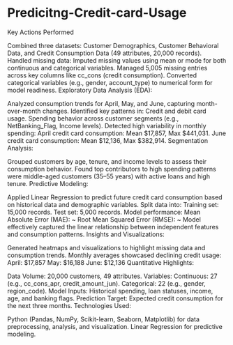 # Predicitng-Credit-card-Usage
Key Actions Performed

Combined three datasets: Customer Demographics, Customer Behavioral Data, and Credit Consumption Data (49 attributes, 20,000 records).
Handled missing data:
Imputed missing values using mean or mode for both continuous and categorical variables.
Managed 5,005 missing entries across key columns like cc_cons (credit consumption).
Converted categorical variables (e.g., gender, account_type) to numerical form for model readiness.
Exploratory Data Analysis (EDA):

Analyzed consumption trends for April, May, and June, capturing month-over-month changes.
Identified key patterns in:
Credit and debit card usage.
Spending behavior across customer segments (e.g., NetBanking_Flag, Income levels).
Detected high variability in monthly spending:
April credit card consumption: Mean $17,857, Max $441,031.
June credit card consumption: Mean $12,136, Max $382,914.
Segmentation Analysis:

Grouped customers by age, tenure, and income levels to assess their consumption behavior.
Found top contributors to high spending patterns were middle-aged customers (35–55 years) with active loans and high tenure.
Predictive Modeling:

Applied Linear Regression to predict future credit card consumption based on historical data and demographic variables.
Split data into:
Training set: 15,000 records.
Test set: 5,000 records.
Model performance:
Mean Absolute Error (MAE): ~
Root Mean Squared Error (RMSE): ~
Model effectively captured the linear relationship between independent features and consumption patterns.
Insights and Visualizations:

Generated heatmaps and visualizations to highlight missing data and consumption trends.
Monthly averages showcased declining credit usage:
April: $17,857
May: $16,188
June: $12,136
Quantitative Highlights:

Data Volume: 20,000 customers, 49 attributes.
Variables:
Continuous: 27 (e.g., cc_cons_apr, credit_amount_jun).
Categorical: 22 (e.g., gender, region_code).
Model Inputs: Historical spending, loan statuses, income, age, and banking flags.
Prediction Target: Expected credit consumption for the next three months.
Technologies Used:

Python (Pandas, NumPy, Scikit-learn, Seaborn, Matplotlib) for data preprocessing, analysis, and visualization.
Linear Regression for predictive modeling.



